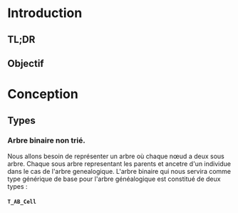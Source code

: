 # Introduction 
## TL;DR


## Objectif

# Conception 
## Types 
### Arbre binaire non trié.
Nous allons besoin de représenter un  arbre où chaque nœud a deux sous arbre. Chaque sous arbre representant les parents et ancetre d'un individue dans le cas de l'arbre genealogique.
L'arbre binaire qui  nous servira comme type générique de base pour l'arbre généalogique est constitué de deux types : 
#### ``T_AB_Cell`` 


<!--stackedit_data:
eyJoaXN0b3J5IjpbODYyNDQ4NjA3XX0=
-->